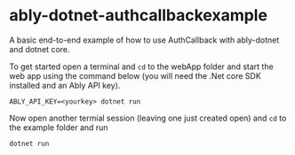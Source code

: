 # ably-dotnet-authcallbackexample

A basic end-to-end example of how to use AuthCallback with ably-dotnet and dotnet core.

To get started open a terminal and `cd` to the webApp folder and start the web app using the command below (you will need the .Net core SDK installed and an Ably API key).

```
ABLY_API_KEY=<yourkey> dotnet run
```

Now open another termial session (leaving one just created open) and `cd` to the example folder and run

```
dotnet run
```
